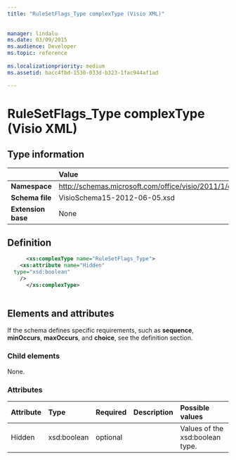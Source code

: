 ```yaml
---
title: "RuleSetFlags_Type complexType (Visio XML)"
 
 
manager: lindalu
ms.date: 03/09/2015
ms.audience: Developer
ms.topic: reference
 
ms.localizationpriority: medium
ms.assetid: bacc4fbd-1530-033d-b323-1fac944af1ad

---
```


# RuleSetFlags_Type complexType (Visio XML)

## Type information

||Value |
|:-----|:-----|
|**Namespace** <br/> |http://schemas.microsoft.com/office/visio/2011/1/core  <br/> |
|**Schema file** <br/> |VisioSchema15-2012-06-05.xsd  <br/> |
|**Extension base** <br/> |None  <br/> |
   
## Definition

```XML
      <xs:complexType name="RuleSetFlags_Type">
    <xs:attribute name="Hidden"
  type="xsd:boolean"
    />
      </xs:complexType>
      
```

## Elements and attributes

If the schema defines specific requirements, such as **sequence**, **minOccurs**, **maxOccurs**, and **choice**, see the definition section. 
  
### Child elements

None.
  
### Attributes

|**Attribute**|**Type**|**Required**|**Description**|**Possible values**|
|:-----|:-----|:-----|:-----|:-----|
|Hidden  <br/> |xsd:boolean  <br/> |optional  <br/> ||Values of the xsd:boolean type. |
   

